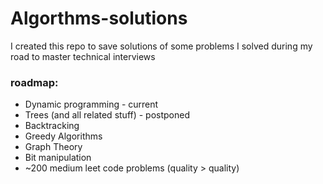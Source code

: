 # Algorthms-solutions
I created this repo to save solutions of some problems I solved during my road to master technical interviews

### roadmap:
* Dynamic programming - current
* Trees (and all related stuff) - postponed
* Backtracking
* Greedy Algorithms
* Graph Theory
* Bit manipulation
* ~200 medium leet code problems (quality > quality)
